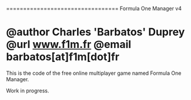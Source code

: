 =================================
    Formula One Manager v4

@author Charles 'Barbatos' Duprey
@url 	www.f1m.fr
@email  barbatos[at]f1m[dot]fr
=================================

This is the code of the free online multiplayer game named Formula One Manager.

Work in progress.
